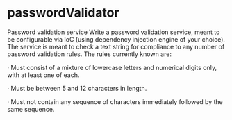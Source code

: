 # passwordValidator
Password validation service
Write a password validation service, meant to be configurable via IoC (using dependency injection engine of your choice).  The service is meant to check a text string for compliance to any number of password validation rules.  The rules currently known are:

·       Must consist of a mixture of lowercase letters and numerical digits only, with at least one of each.

·       Must be between 5 and 12 characters in length.

·       Must not contain any sequence of characters immediately followed by the same sequence.
